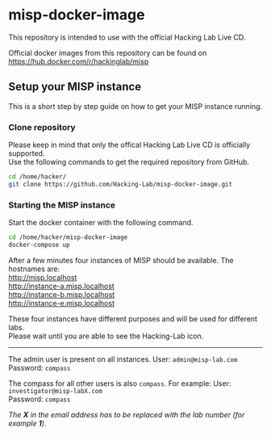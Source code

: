 # misp-docker-image
This repository is intended to use with the official Hacking Lab Live CD.

Official docker images from this repository can be found on https://hub.docker.com/r/hackinglab/misp

## Setup your MISP instance
This is a short step by step guide on how to get your MISP instance running.  

### Clone repository
Please keep in mind that only the offical Hacking Lab Live CD is officially supported.  
Use the following commands to get the required repository from GitHub.  

```bash
cd /home/hacker/
git clone https://github.com/Hacking-Lab/misp-docker-image.git
```

### Starting the MISP instance
Start the docker container with the following command.  

```bash
cd /home/hacker/misp-docker-image
docker-compose up
```

After a few minutes four instances of MISP should be available. The hostnames are:  
http://misp.localhost  
http://instance-a.misp.localhost  
http://instance-b.misp.localhost  
http://instance-e.misp.localhost  

These four instances have different purposes and will be used for different labs.  
Please wait until you are able to see the Hacking-Lab icon.

---

The admin user is present on all instances.
User: `admin@misp-lab.com`  
Password: `compass`  

The compass for all other users is also `compass`.
For example:
User: `investigator@misp-labX.com`  
Password: `compass`  


_The **X** in the email address has to be replaced with the lab number (for example **1**)_.


